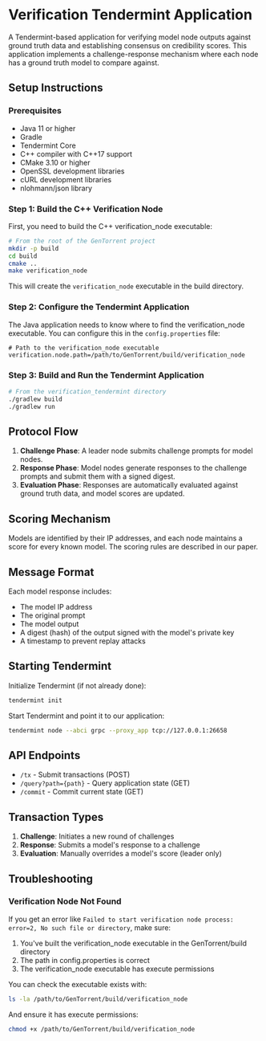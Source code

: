 # Verification Tendermint Application

A Tendermint-based application for verifying model node outputs against ground truth data and establishing consensus on credibility scores. This application implements a challenge-response mechanism where each node has a ground truth model to compare against.

## Setup Instructions

### Prerequisites
- Java 11 or higher
- Gradle
- Tendermint Core
- C++ compiler with C++17 support
- CMake 3.10 or higher
- OpenSSL development libraries
- cURL development libraries
- nlohmann/json library

### Step 1: Build the C++ Verification Node
First, you need to build the C++ verification_node executable:

```bash
# From the root of the GenTorrent project
mkdir -p build
cd build
cmake ..
make verification_node
```

This will create the `verification_node` executable in the build directory.

### Step 2: Configure the Tendermint Application
The Java application needs to know where to find the verification_node executable. You can configure this in the `config.properties` file:

```properties
# Path to the verification_node executable
verification.node.path=/path/to/GenTorrent/build/verification_node
```

### Step 3: Build and Run the Tendermint Application
```bash
# From the verification_tendermint directory
./gradlew build
./gradlew run
```

## Protocol Flow

1. **Challenge Phase**: A leader node submits challenge prompts for model nodes.
2. **Response Phase**: Model nodes generate responses to the challenge prompts and submit them with a signed digest.
3. **Evaluation Phase**: Responses are automatically evaluated against ground truth data, and model scores are updated.

## Scoring Mechanism

Models are identified by their IP addresses, and each node maintains a score for every known model. The scoring rules are described in our paper.

## Message Format

Each model response includes:
- The model IP address
- The original prompt
- The model output
- A digest (hash) of the output signed with the model's private key
- A timestamp to prevent replay attacks

## Starting Tendermint

Initialize Tendermint (if not already done):
```bash
tendermint init
```

Start Tendermint and point it to our application:
```bash
tendermint node --abci grpc --proxy_app tcp://127.0.0.1:26658
```

## API Endpoints

- `/tx` - Submit transactions (POST)
- `/query?path={path}` - Query application state (GET)
- `/commit` - Commit current state (GET)

## Transaction Types

1. **Challenge**: Initiates a new round of challenges
2. **Response**: Submits a model's response to a challenge
3. **Evaluation**: Manually overrides a model's score (leader only)

## Troubleshooting

### Verification Node Not Found
If you get an error like `Failed to start verification node process: error=2, No such file or directory`, make sure:

1. You've built the verification_node executable in the GenTorrent/build directory
2. The path in config.properties is correct
3. The verification_node executable has execute permissions

You can check the executable exists with:
```bash
ls -la /path/to/GenTorrent/build/verification_node
```

And ensure it has execute permissions:
```bash
chmod +x /path/to/GenTorrent/build/verification_node
``` 